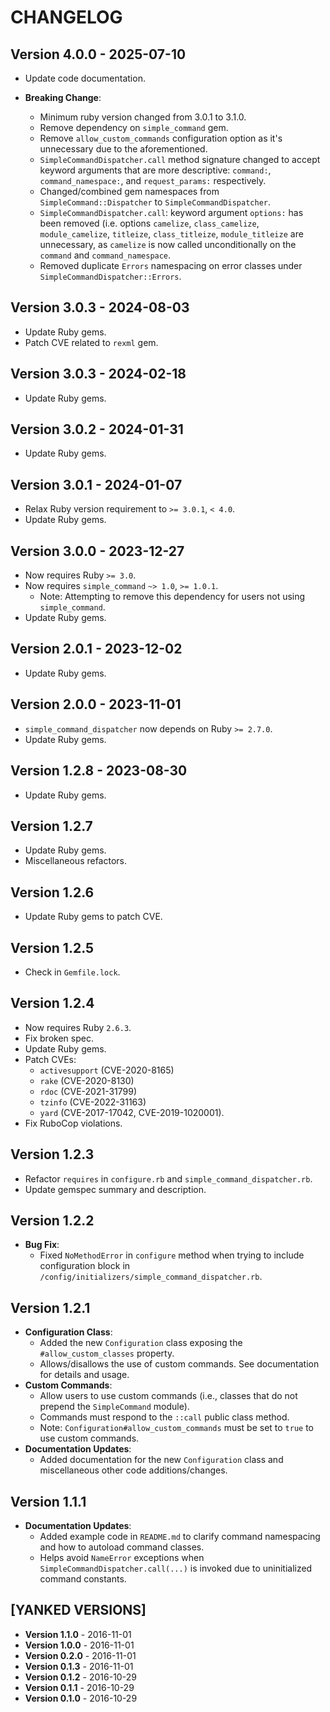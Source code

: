 # CHANGELOG

## Version 4.0.0 - 2025-07-10

- Update code documentation.

- **Breaking Change**:
  - Minimum ruby version changed from 3.0.1 to 3.1.0.
  - Remove dependency on `simple_command` gem.
  - Remove `allow_custom_commands` configuration option as it's unnecessary due to the aforementioned.
  - `SimpleCommandDispatcher.call` method signature changed to accept keyword arguments that are more descriptive: `command:`, `command_namespace:`, and `request_params:` respectively.
  - Changed/combined gem namespaces from `SimpleCommand::Dispatcher` to `SimpleCommandDispatcher`.
  - `SimpleCommandDispatcher.call`: keyword argument `options:` has been removed (i.e. options `camelize`, `class_camelize`, `module_camelize`, `titleize`, `class_titleize`, `module_titleize` are unnecessary, as `camelize` is now called unconditionally on the `command` and `command_namespace`.
  - Removed duplicate `Errors` namespacing on error classes under `SimpleCommandDispatcher::Errors`.

## Version 3.0.3 - 2024-08-03

- Update Ruby gems.
- Patch CVE related to `rexml` gem.

## Version 3.0.3 - 2024-02-18

- Update Ruby gems.

## Version 3.0.2 - 2024-01-31

- Update Ruby gems.

## Version 3.0.1 - 2024-01-07

- Relax Ruby version requirement to `>= 3.0.1`, `< 4.0`.
- Update Ruby gems.

## Version 3.0.0 - 2023-12-27

- Now requires Ruby `>= 3.0`.
- Now requires `simple_command` `~> 1.0`, `>= 1.0.1`.
  - Note: Attempting to remove this dependency for users not using `simple_command`.
- Update Ruby gems.

## Version 2.0.1 - 2023-12-02

- Update Ruby gems.

## Version 2.0.0 - 2023-11-01

- `simple_command_dispatcher` now depends on Ruby `>= 2.7.0`.
- Update Ruby gems.

## Version 1.2.8 - 2023-08-30

- Update Ruby gems.

## Version 1.2.7

- Update Ruby gems.
- Miscellaneous refactors.

## Version 1.2.6

- Update Ruby gems to patch CVE.

## Version 1.2.5

- Check in `Gemfile.lock`.

## Version 1.2.4

- Now requires Ruby `2.6.3`.
- Fix broken spec.
- Update Ruby gems.
- Patch CVEs:
  - `activesupport` (CVE-2020-8165)
  - `rake` (CVE-2020-8130)
  - `rdoc` (CVE-2021-31799)
  - `tzinfo` (CVE-2022-31163)
  - `yard` (CVE-2017-17042, CVE-2019-1020001).
- Fix RuboCop violations.

## Version 1.2.3

- Refactor `requires` in `configure.rb` and `simple_command_dispatcher.rb`.
- Update gemspec summary and description.

## Version 1.2.2

- **Bug Fix**:
  - Fixed `NoMethodError` in `configure` method when trying to include configuration block in `/config/initializers/simple_command_dispatcher.rb`.

## Version 1.2.1

- **Configuration Class**:
  - Added the new `Configuration` class exposing the `#allow_custom_classes` property.
  - Allows/disallows the use of custom commands. See documentation for details and usage.
- **Custom Commands**:
  - Allow users to use custom commands (i.e., classes that do not prepend the `SimpleCommand` module).
  - Commands must respond to the `::call` public class method.
  - Note: `Configuration#allow_custom_commands` must be set to `true` to use custom commands.
- **Documentation Updates**:
  - Added documentation for the new `Configuration` class and miscellaneous other code additions/changes.

## Version 1.1.1

- **Documentation Updates**:
  - Added example code in `README.md` to clarify command namespacing and how to autoload command classes.
  - Helps avoid `NameError` exceptions when `SimpleCommandDispatcher.call(...)` is invoked due to uninitialized command constants.

## [YANKED VERSIONS]

- **Version 1.1.0** - 2016-11-01
- **Version 1.0.0** - 2016-11-01
- **Version 0.2.0** - 2016-11-01
- **Version 0.1.3** - 2016-11-01
- **Version 0.1.2** - 2016-10-29
- **Version 0.1.1** - 2016-10-29
- **Version 0.1.0** - 2016-10-29
